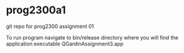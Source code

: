# prog2300a1
 git repo for prog2300 assignment 01


To run program navigate to bin/release directory 
where you will find the application executable QGardinAssignment3.app